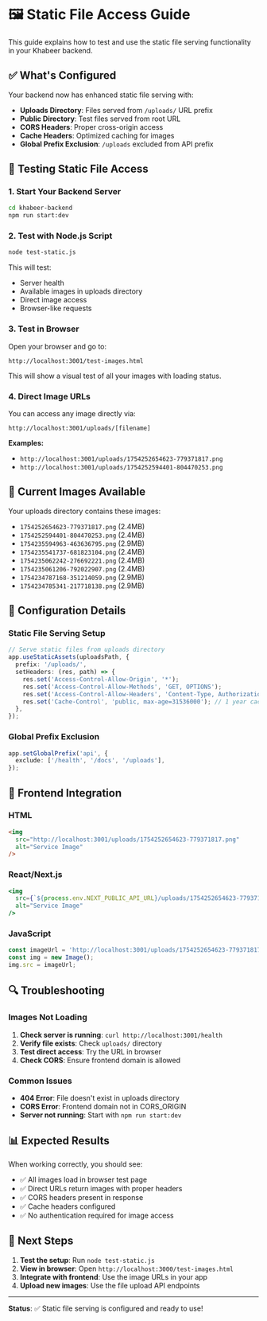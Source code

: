 # 🖼️ Static File Access Guide

This guide explains how to test and use the static file serving functionality in your Khabeer backend.

## ✅ What's Configured

Your backend now has enhanced static file serving with:

- **Uploads Directory**: Files served from `/uploads/` URL prefix
- **Public Directory**: Test files served from root URL
- **CORS Headers**: Proper cross-origin access
- **Cache Headers**: Optimized caching for images
- **Global Prefix Exclusion**: `/uploads` excluded from API prefix

## 🧪 Testing Static File Access

### 1. Start Your Backend Server

```bash
cd khabeer-backend
npm run start:dev
```

### 2. Test with Node.js Script

```bash
node test-static.js
```

This will test:

- Server health
- Available images in uploads directory
- Direct image access
- Browser-like requests

### 3. Test in Browser

Open your browser and go to:

```
http://localhost:3001/test-images.html
```

This will show a visual test of all your images with loading status.

### 4. Direct Image URLs

You can access any image directly via:

```
http://localhost:3001/uploads/[filename]
```

**Examples:**

- `http://localhost:3001/uploads/1754252654623-779371817.png`
- `http://localhost:3001/uploads/1754252594401-804470253.png`

## 📁 Current Images Available

Your uploads directory contains these images:

- `1754252654623-779371817.png` (2.4MB)
- `1754252594401-804470253.png` (2.4MB)
- `1754235594963-463636795.png` (2.9MB)
- `1754235541737-681823104.png` (2.4MB)
- `1754235062242-276692221.png` (2.4MB)
- `1754235061206-792022907.png` (2.4MB)
- `1754234787168-351214059.png` (2.9MB)
- `1754234785341-217718138.png` (2.9MB)

## 🔧 Configuration Details

### Static File Serving Setup

```typescript
// Serve static files from uploads directory
app.useStaticAssets(uploadsPath, {
  prefix: '/uploads/',
  setHeaders: (res, path) => {
    res.set('Access-Control-Allow-Origin', '*');
    res.set('Access-Control-Allow-Methods', 'GET, OPTIONS');
    res.set('Access-Control-Allow-Headers', 'Content-Type, Authorization');
    res.set('Cache-Control', 'public, max-age=31536000'); // 1 year cache
  },
});
```

### Global Prefix Exclusion

```typescript
app.setGlobalPrefix('api', {
  exclude: ['/health', '/docs', '/uploads'],
});
```

## 🎯 Frontend Integration

### HTML

```html
<img
  src="http://localhost:3001/uploads/1754252654623-779371817.png"
  alt="Service Image"
/>
```

### React/Next.js

```jsx
<img
  src={`${process.env.NEXT_PUBLIC_API_URL}/uploads/1754252654623-779371817.png`}
  alt="Service Image"
/>
```

### JavaScript

```javascript
const imageUrl = 'http://localhost:3001/uploads/1754252654623-779371817.png';
const img = new Image();
img.src = imageUrl;
```

## 🔍 Troubleshooting

### Images Not Loading

1. **Check server is running**: `curl http://localhost:3001/health`
2. **Verify file exists**: Check `uploads/` directory
3. **Test direct access**: Try the URL in browser
4. **Check CORS**: Ensure frontend domain is allowed

### Common Issues

- **404 Error**: File doesn't exist in uploads directory
- **CORS Error**: Frontend domain not in CORS_ORIGIN
- **Server not running**: Start with `npm run start:dev`

## 📊 Expected Results

When working correctly, you should see:

- ✅ All images load in browser test page
- ✅ Direct URLs return images with proper headers
- ✅ CORS headers present in response
- ✅ Cache headers configured
- ✅ No authentication required for image access

## 🚀 Next Steps

1. **Test the setup**: Run `node test-static.js`
2. **View in browser**: Open `http://localhost:3000/test-images.html`
3. **Integrate with frontend**: Use the image URLs in your app
4. **Upload new images**: Use the file upload API endpoints

---

**Status**: ✅ Static file serving is configured and ready to use!
